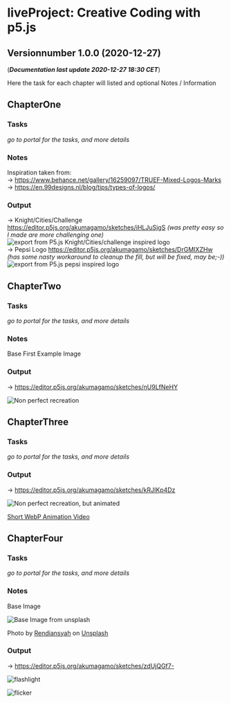 # **liveProject:** Creative Coding with p5.js
## Versionnumber 1.0.0 (2020-12-27)
(***Documentation last update 2020-12-27 18:30 CET***)  

Here the task for each chapter will listed and optional Notes / Information

## ChapterOne

### Tasks
_go to portal for the tasks, and more details_

### Notes
Inspiration taken from:  
-> https://www.behance.net/gallery/16259097/TRUEF-Mixed-Logos-Marks   
-> https://en.99designs.nl/blog/tips/types-of-logos/  

### Output

-> Knight/Cities/Challenge https://editor.p5js.org/akumagamo/sketches/iHLJuSjgS _(was pretty easy so I made are more challenging one)_     
![export from P5.js Knight/Cities/challenge inspired logo](logo_1.png)   
-> Pepsi Logo https://editor.p5js.org/akumagamo/sketches/DrGMIXZHw _(has some nasty workaround to cleanup the  fill, but will be fixed, may be;-))_    
![export from P5.js pepsi inspired logo](logo_2.png)   


## ChapterTwo

### Tasks
_go to portal for the tasks, and more details_  

### Notes
Base First Example Image  

### Output

-> https://editor.p5js.org/akumagamo/sketches/nU9LfNeHY  

![Non perfect recreation](submission_2.png)


## ChapterThree


### Tasks
_go to portal for the tasks, and more details_  


### Output

->  https://editor.p5js.org/akumagamo/sketches/kRJIKp4Dz 

![Non perfect recreation, but animated](submission_3.png)

[Short WebP Animation Video](submission_3.webm)

## ChapterFour


### Tasks
_go to portal for the tasks, and more details_  

### Notes

Base Image

![Base Image from unsplash](rendiansyah-Gh6vZQLjg5k-unsplash.jpg)

<span>Photo by <a href="https://unsplash.com/@rendiansyah?utm_source=unsplash&amp;utm_medium=referral&amp;utm_content=creditCopyText">Rendiansyah</a> on <a href="https://unsplash.com/s/photos/dancer-in-the-dark?utm_source=unsplash&amp;utm_medium=referral&amp;utm_content=creditCopyText">Unsplash</a></span>


### Output

-> https://editor.p5js.org/akumagamo/sketches/zdUjQGf7-


![flashlight](submission_4_1.png)

![flicker](submission_4_2.png)


